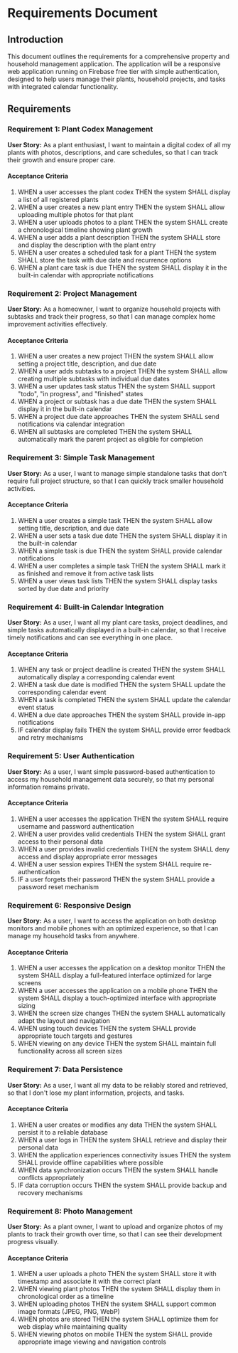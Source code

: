 # Requirements Document

## Introduction

This document outlines the requirements for a comprehensive property and household management application. The application will be a responsive web application running on Firebase free tier with simple authentication, designed to help users manage their plants, household projects, and tasks with integrated calendar functionality.

## Requirements

### Requirement 1: Plant Codex Management

**User Story:** As a plant enthusiast, I want to maintain a digital codex of all my plants with photos, descriptions, and care schedules, so that I can track their growth and ensure proper care.

#### Acceptance Criteria

1. WHEN a user accesses the plant codex THEN the system SHALL display a list of all registered plants
2. WHEN a user creates a new plant entry THEN the system SHALL allow uploading multiple photos for that plant
3. WHEN a user uploads photos to a plant THEN the system SHALL create a chronological timeline showing plant growth
4. WHEN a user adds a plant description THEN the system SHALL store and display the description with the plant entry
5. WHEN a user creates a scheduled task for a plant THEN the system SHALL store the task with due date and recurrence options
6. WHEN a plant care task is due THEN the system SHALL display it in the built-in calendar with appropriate notifications

### Requirement 2: Project Management

**User Story:** As a homeowner, I want to organize household projects with subtasks and track their progress, so that I can manage complex home improvement activities effectively.

#### Acceptance Criteria

1. WHEN a user creates a new project THEN the system SHALL allow setting a project title, description, and due date
2. WHEN a user adds subtasks to a project THEN the system SHALL allow creating multiple subtasks with individual due dates
3. WHEN a user updates task status THEN the system SHALL support "todo", "in progress", and "finished" states
4. WHEN a project or subtask has a due date THEN the system SHALL display it in the built-in calendar
5. WHEN a project due date approaches THEN the system SHALL send notifications via calendar integration
6. WHEN all subtasks are completed THEN the system SHALL automatically mark the parent project as eligible for completion

### Requirement 3: Simple Task Management

**User Story:** As a user, I want to manage simple standalone tasks that don't require full project structure, so that I can quickly track smaller household activities.

#### Acceptance Criteria

1. WHEN a user creates a simple task THEN the system SHALL allow setting title, description, and due date
2. WHEN a user sets a task due date THEN the system SHALL display it in the built-in calendar
3. WHEN a simple task is due THEN the system SHALL provide calendar notifications
4. WHEN a user completes a simple task THEN the system SHALL mark it as finished and remove it from active task lists
5. WHEN a user views task lists THEN the system SHALL display tasks sorted by due date and priority

### Requirement 4: Built-in Calendar Integration

**User Story:** As a user, I want all my plant care tasks, project deadlines, and simple tasks automatically displayed in a built-in calendar, so that I receive timely notifications and can see everything in one place.

#### Acceptance Criteria

1. WHEN any task or project deadline is created THEN the system SHALL automatically display a corresponding calendar event
2. WHEN a task due date is modified THEN the system SHALL update the corresponding calendar event
3. WHEN a task is completed THEN the system SHALL update the calendar event status
4. WHEN a due date approaches THEN the system SHALL provide in-app notifications
5. IF calendar display fails THEN the system SHALL provide error feedback and retry mechanisms

### Requirement 5: User Authentication

**User Story:** As a user, I want simple password-based authentication to access my household management data securely, so that my personal information remains private.

#### Acceptance Criteria

1. WHEN a user accesses the application THEN the system SHALL require username and password authentication
2. WHEN a user provides valid credentials THEN the system SHALL grant access to their personal data
3. WHEN a user provides invalid credentials THEN the system SHALL deny access and display appropriate error messages
4. WHEN a user session expires THEN the system SHALL require re-authentication
5. IF a user forgets their password THEN the system SHALL provide a password reset mechanism

### Requirement 6: Responsive Design

**User Story:** As a user, I want to access the application on both desktop monitors and mobile phones with an optimized experience, so that I can manage my household tasks from anywhere.

#### Acceptance Criteria

1. WHEN a user accesses the application on a desktop monitor THEN the system SHALL display a full-featured interface optimized for large screens
2. WHEN a user accesses the application on a mobile phone THEN the system SHALL display a touch-optimized interface with appropriate sizing
3. WHEN the screen size changes THEN the system SHALL automatically adapt the layout and navigation
4. WHEN using touch devices THEN the system SHALL provide appropriate touch targets and gestures
5. WHEN viewing on any device THEN the system SHALL maintain full functionality across all screen sizes

### Requirement 7: Data Persistence

**User Story:** As a user, I want all my data to be reliably stored and retrieved, so that I don't lose my plant information, projects, and tasks.

#### Acceptance Criteria

1. WHEN a user creates or modifies any data THEN the system SHALL persist it to a reliable database
2. WHEN a user logs in THEN the system SHALL retrieve and display their personal data
3. WHEN the application experiences connectivity issues THEN the system SHALL provide offline capabilities where possible
4. WHEN data synchronization occurs THEN the system SHALL handle conflicts appropriately
5. IF data corruption occurs THEN the system SHALL provide backup and recovery mechanisms

### Requirement 8: Photo Management

**User Story:** As a plant owner, I want to upload and organize photos of my plants to track their growth over time, so that I can see their development progress visually.

#### Acceptance Criteria

1. WHEN a user uploads a photo THEN the system SHALL store it with timestamp and associate it with the correct plant
2. WHEN viewing plant photos THEN the system SHALL display them in chronological order as a timeline
3. WHEN uploading photos THEN the system SHALL support common image formats (JPEG, PNG, WebP)
4. WHEN photos are stored THEN the system SHALL optimize them for web display while maintaining quality
5. WHEN viewing photos on mobile THEN the system SHALL provide appropriate image viewing and navigation controls